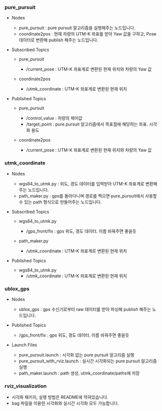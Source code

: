 ### pure_pursuit

- Nodes
  - pure_pursuit : pure pursuit 알고리즘을 실행해주는 노드입니다.
  - coordinate2pos : 현재 차량의 UTM-K 좌표를 받아 Yaw 값을 구하고, Pose 데이터로 변환해 publish 해주는 노드입니다.
  
- Subscribed Topics
  - pure_pursuit
    - /current_pose : UTM-K 좌표계로 변환된 현재 위치와 차량의 Yaw 값
  
  - coordinate2pos
    - /utmk_coordinate : UTM-K 좌표계로 변환된 현재 위치

- Published Topics
  - pure_pursuit
    - /control_value : 차량의 제어값
    - /target_point : pure pursuit 알고리즘에서 목표점에 해당하는 좌표. 시각화 용도
  
  - coordinate2pos
    - /current_pose : UTM-K 좌표계로 변환된 현재 위치와 차량의 Yaw 값
    
### utmk_coordinate

- Nodes
  - wgs84_to_utmk.py : 위도, 경도 데이터를 입력받아 UTM-K 좌표계로 변환해주는 노드입니다.
  - path_maker.py : gps를 돌아다니며 경로를 찍으면 pure_pursuit에서 사용할 수 있는 path 형식으로 만들어주는 노드입니다.

- Subscribed Topics
  - wgs84_to_utmk.py
    - /gps_front/fix : gps 위도, 경도 데이터. 이름 바꿔주면 좋을듯
  
  - path_maker.py
    - /utmk_coordinate : UTM-K 좌표계로 변환된 현재 위치
    
- Published Topics
  - wgs84_to_utmk.py
    - /utmk_coordinate : UTM-K 좌표계로 변환된 현재 위치
    
### ublox_gps

- Nodes
  - ublox_gps : gps 수신기로부터 raw 데이터를 받아 파싱해 publish 해주는 노드입니다.

- Published Topics
  - /gps_front/fix : gps 위도, 경도 데이터. 이름 바꿔주면 좋을듯
  
- Launch Files
  - pure_pursuit.launch : 시각화 없는 pure pursuit 알고리즘 실행
  - pure_pursuit_with_rviz.launch : 실시간 시각화되는 pure pursuit 알고리즘 실행
  - path_maker.launch : path 생성, utmk_coordinate/paths에 저장
  
### rviz_visualization
- 시각화 패키지, 실행 방법은 README에 적혀있습니다.
- bag 파일을 이용한 시각화와 실시간 시각화 모두 가능합니다.
  
